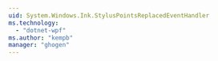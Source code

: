 ```yaml
---
uid: System.Windows.Ink.StylusPointsReplacedEventHandler
ms.technology: 
  - "dotnet-wpf"
ms.author: "kempb"
manager: "ghogen"
---
```

